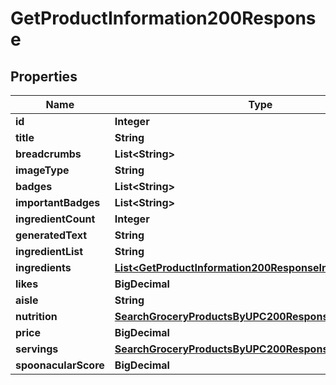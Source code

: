

# GetProductInformation200Response



## Properties

| Name | Type | Description | Notes |
|------------ | ------------- | ------------- | -------------|
|**id** | **Integer** |  |  |
|**title** | **String** |  |  |
|**breadcrumbs** | **List&lt;String&gt;** |  |  |
|**imageType** | **String** |  |  |
|**badges** | **List&lt;String&gt;** |  |  |
|**importantBadges** | **List&lt;String&gt;** |  |  |
|**ingredientCount** | **Integer** |  |  |
|**generatedText** | **String** |  |  [optional] |
|**ingredientList** | **String** |  |  |
|**ingredients** | [**List&lt;GetProductInformation200ResponseIngredientsInner&gt;**](GetProductInformation200ResponseIngredientsInner.md) |  |  |
|**likes** | **BigDecimal** |  |  |
|**aisle** | **String** |  |  |
|**nutrition** | [**SearchGroceryProductsByUPC200ResponseNutrition**](SearchGroceryProductsByUPC200ResponseNutrition.md) |  |  |
|**price** | **BigDecimal** |  |  |
|**servings** | [**SearchGroceryProductsByUPC200ResponseServings**](SearchGroceryProductsByUPC200ResponseServings.md) |  |  |
|**spoonacularScore** | **BigDecimal** |  |  |



